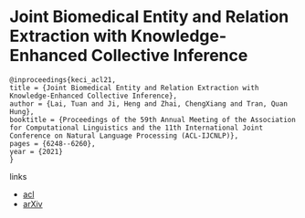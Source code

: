 # Joint Biomedical Entity and Relation Extraction with Knowledge-Enhanced Collective Inference

```
@inproceedings{keci_acl21,
title = {Joint Biomedical Entity and Relation Extraction with Knowledge-Enhanced Collective Inference},
author = {Lai, Tuan and Ji, Heng and Zhai, ChengXiang and Tran, Quan Hung},
booktitle = {Proceedings of the 59th Annual Meeting of the Association for Computational Linguistics and the 11th International Joint Conference on Natural Language Processing (ACL-IJCNLP)},
pages = {6248--6260},
year = {2021}
}
```

links
- [acl](https://aclanthology.org/2021.acl-long.488)
- [arXiv](https://arxiv.org/abs/2105.13456)
